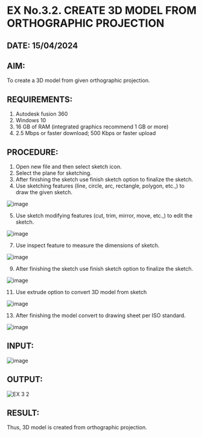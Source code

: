 # EX No.3.2. CREATE 3D MODEL FROM ORTHOGRAPHIC PROJECTION
## DATE: 15/04/2024
## AIM:
To create a 3D model from given orthographic projection.

## REQUIREMENTS:
1. Autodesk fusion 360
2. Windows 10
3. 16 GB of RAM (integrated graphics recommend 1 GB or more)
4. 2.5 Mbps or faster download; 500 Kbps or faster upload 

## PROCEDURE:
1.	Open new file and then select sketch icon.
2.	Select the plane for sketching. 
6.	After finishing the sketch use finish sketch option to finalize the sketch.
3.	Use sketching features (line, circle, arc, rectangle, polygon, etc.,) to draw the given sketch.
   
![image](https://user-images.githubusercontent.com/113594316/198823371-bacc7928-28aa-45dd-a652-8833f95e3ea9.png)

5.	Use sketch modifying features (cut, trim, mirror, move, etc.,) to edit the sketch.
   
![image](https://user-images.githubusercontent.com/113594316/198823384-c72c4c0f-9650-48db-b7da-697a0f22886b.png)

7.	Use inspect feature to measure the dimensions of sketch.
   
![image](https://user-images.githubusercontent.com/113594316/198823390-0832a221-257e-439f-99b4-1a8beca74b56.png)

9.	After finishing the sketch use finish sketch option to finalize the sketch.
    
![image](https://user-images.githubusercontent.com/113594316/198823401-1b79c82e-7665-4874-8135-52cbce3bb50d.png)

11.	Use extrude option to convert 3D model from sketch
    
![image](https://user-images.githubusercontent.com/113594316/198823408-d3d678f1-2247-41a2-abdd-b9a8918daef8.png)

13.	After finishing the model convert to drawing sheet per  ISO standard.
    
![image](https://user-images.githubusercontent.com/113594316/198823415-9d0a9454-b197-44bf-b90f-179c75602500.png)

## INPUT:
![image](https://user-images.githubusercontent.com/113594316/198823540-38a1b79a-1f68-4876-add9-adf59b98b386.png)

## OUTPUT:
![EX  3 2](https://github.com/SUBBIAH1904/EX.-No.3.2.-CREATE-3D-MODEL-FROM-ORTHOGRAPHIC-PROJECTION/assets/147473604/b7e81a7d-a083-4876-939a-2a85ef39eda1)

## RESULT:
Thus, 3D model is created from orthographic projection.
